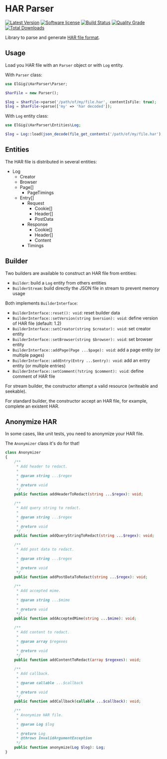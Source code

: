 # HAR Parser

[![Latest Version](https://img.shields.io/packagist/v/elgigi/har-parser.svg?style=flat-square)](https://github.com/ElGigi/HarParser/releases)
[![Software license](https://img.shields.io/github/license/ElGigi/HarParser.svg?style=flat-square)](https://github.com/ElGigi/HarParser/blob/main/LICENSE)
[![Build Status](https://img.shields.io/github/actions/workflow/status/ElGigi/HarParser/tests.yml?branch=main&style=flat-square)](https://github.com/ElGigi/HarParser/actions/workflows/tests.yml?query=branch%3Amain)
[![Quality Grade](https://img.shields.io/codacy/grade/0447a4290de744dc81a7e2cf9891a47d/main.svg?style=flat-square)](https://app.codacy.com/gh/ElGigi/HarParser)
[![Total Downloads](https://img.shields.io/packagist/dt/elgigi/har-parser.svg?style=flat-square)](https://packagist.org/packages/elgigi/har-parser)

Library to parse and generate [HAR file format](https://en.wikipedia.org/wiki/HAR_(file_format)).

## Usage

Load you HAR file with an `Parser` object or with `Log` entity.

With `Parser` class:

```php
use ElGigi\HarParser\Parser;

$harFile = new Parser();

$log = $harFile->parse('/path/of/my/file.har', contentIsFile: true);
$log = $harFile->parse(['my' => 'har decoded']);
```

With `Log` entity class:

```php
use ElGigi\HarParser\Entities\Log;

$log = Log::load(json_decode(file_get_contents('/path/of/my/file.har'), true));
```

## Entities

The HAR file is distributed in several entities:

- Log
    - Creator
    - Browser
    - Page[]
        - PageTimings
    - Entry[]
        - Request
            - Cookie[]
            - Header[]
            - PostData
        - Response
            - Cookie[]
            - Header[]
            - Content
        - Timings

## Builder

Two builders are available to construct an HAR file from entities:

- `Builder`: build a `Log` entity from others entities
- `BuilderStream`: build directly the JSON file in stream to prevent memory usage

Both implements `BuilderInterface`:

- `BuilderInterface::reset(): void`: reset builder data
- `BuilderInterface::setVersion(string $version): void`: define version of HAR file (default: 1.2)
- `BuilderInterface::setCreator(string $creator): void`: set creator entity
- `BuilderInterface::setBrowser(string $browser): void`: set browser entity
- `BuilderInterface::addPage(Page ...$page): void`: add a page entity (or multiple pages)
- `BuilderInterface::addEntry(Entry ...$entry): void`: add an entry entity (or multiple entries)
- `BuilderInterface::setComment(?string $comment): void`: define comment of HAR file

For stream builder, the constructor attempt a valid resource (writeable and seekable).

For standard builder, the constructor accept an HAR file, for example, complete an existent HAR.

## Anonymize HAR

In some cases, like unit tests, you need to anonymize your HAR file.

The `Anonymizer` class it's do for that!

```php
class Anonymizer
{
    /**
     * Add header to redact.
     *
     * @param string ...$regex
     *
     * @return void
     */
    public function addHeaderToRedact(string ...$regex): void;

    /**
     * Add query string to redact.
     *
     * @param string ...$regex
     *
     * @return void
     */
    public function addQueryStringToRedact(string ...$regex): void;

    /**
     * Add post data to redact.
     *
     * @param string ...$regex
     *
     * @return void
     */
    public function addPostDataToRedact(string ...$regex): void;

    /**
     * Add accepted mime.
     *
     * @param string ...$mime
     *
     * @return void
     */
    public function addAcceptedMime(string ...$mime): void;

    /**
     * Add content to redact.
     *
     * @param array $regexes
     *
     * @return void
     */
    public function addContentToRedact(array $regexes): void;

    /**
     * Add callback.
     *
     * @param callable ...$callback
     *
     * @return void
     */
    public function addCallback(callable ...$callback): void;

    /**
     * Anonymize HAR file.
     *
     * @param Log $log
     *
     * @return Log
     * @throws InvalidArgumentException
     */
    public function anonymize(Log $log): Log;
}
```